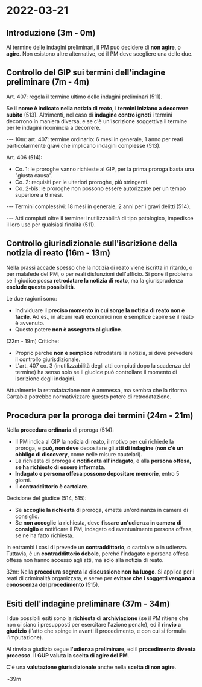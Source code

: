 # 2022-03-21

<!-- vim:set spelllang=it: -->

<!-- inizio: 3m -->

## Introduzione (3m - 0m)

Al termine delle indagini preliminari, il PM può decidere di **non agire**, o **agire**.
Non esistono altre alternative, ed il PM deve scegliere una delle due.

## Controllo del GIP sui termini dell'indagine preliminare (7m - 4m)

Art. 407: regola il termine ultimo delle indagini preliminari (511).

Se il **nome è indicato nella notizia di reato**, i **termini iniziano a decorrere subito** (513).
Altrimenti, nel caso di **indagine contro ignoti** i termini decorrono in maniera diversa, e se c'è un'iscrizione soggettiva il termine per le indagini ricomincia a decorrere.

--- 10m: art. 407: termine ordinario: 6 mesi in generale, 1 anno per reati particolarmente gravi che implicano indagini complesse (513).

Art. 406 (514):

* Co. 1: le proroghe vanno richieste al GIP, per la prima proroga basta una "giusta causa".
* Co. 2: requisiti per le ulteriori proroghe, più stringenti.
* Co. 2-bis: le proroghe non possono essere autorizzate per un tempo superiore a 6 mesi.

--- Termini complessivi: 18 mesi in generale, 2 anni per i gravi delitti (514).

--- Atti compiuti oltre il termine: inutilizzabilità di tipo patologico, impedisce il loro uso per qualsiasi finalità (511).

## Controllo giurisdizionale sull'iscrizione della notizia di reato (16m - 13m)

Nella prassi accade spesso che la notizia di reato viene iscritta in ritardo, o per malafede del PM, o per reali disfunzioni dell'ufficio.
Si pone il problema se il giudice possa **retrodatare la notizia di reato**, ma la giurisprudenza **esclude questa possibilità**.

Le due ragioni sono:

* Individuare il **preciso momento in cui sorge la notizia di reato non è facile**. Ad es., in alcuni reati economici non è semplice capire se il reato è avvenuto.
* Questo potere **non è assegnato al giudice**.

(22m - 19m) Critiche:

* Proprio perché **non è semplice** retrodatare la notizia, si deve prevedere il controllo giurisdizionale.
* L'art. 407 co. 3 (inutilizzabilità degli atti compiuti dopo la scadenza del termine) ha senso solo se il giudice può controllare il momento di iscrizione degli indagini.

Attualmente la retrodatazione non è ammessa, ma sembra che la riforma Cartabia potrebbe normativizzare questo potere di retrodatazione.

## Procedura per la proroga dei termini (24m - 21m)

Nella **procedura ordinaria** di proroga (514):

* Il PM indica al GIP la notizia di reato, il motivo per cui richiede la proroga, e **può, non deve** depositare gli **atti di indagine** (**non c'è un obbligo di discovery**, come nelle misure cautelari).
* La richiesta di proroga è **notificata all'indagato**, e alla **persona offesa, se ha richiesto di essere informata**.
* **Indagato e persona offesa possono depositare memorie**, entro 5 giorni.
* Il **contraddittorio è cartolare**.

Decisione del giudice (514, 515):

* Se **accoglie la richiesta** di proroga, emette un'ordinanza in camera di consiglio.
* Se **non accoglie** la richiesta, deve **fissare un'udienza in camera di consiglio** e notificare il PM, indagato ed eventualmente persona offesa, se ne ha fatto richiesta.

In entrambi i casi di prevede un **contraddittorio**, o cartolare o in udienza.
Tuttavia, è un **contraddittorio debole**, perché l'indagato e persona offesa offesa non hanno accesso agli atti, ma solo alla notizia di reato.

32m:
Nella **procedura segreta** la **discussione non ha luogo**.
Si applica per i reati di criminalità organizzata, e serve per **evitare che i soggetti vengano a conoscenza del procedimento** (515).

## Esiti dell'indagine preliminare (37m - 34m)

I due possibili esiti sono la **richiesta di archiviazione** (se il PM ritiene che non ci siano i presupposti per esercitare l'azione penale), ed il **rinvio a giudizio** (l'atto che spinge in avanti il procedimento, e con cui si formula l'imputazione).

Al rinvio a giudizio segue **l'udienza preliminare**, ed il **procedimento diventa processo**.
Il **GUP valuta la scelta di agire del PM**.

C'è una **valutazione giurisdizionale** anche nella **scelta di non agire**.

~39m

